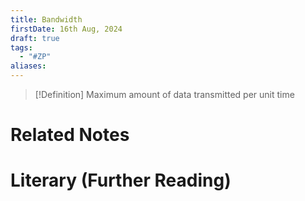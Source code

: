 ```yaml
---
title: Bandwidth
firstDate: 16th Aug, 2024
draft: true
tags:
  - "#ZP"
aliases:
---
```

>[!Definition]
>Maximum amount of data transmitted per unit time



# Related Notes


# Literary (Further Reading)
